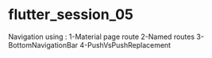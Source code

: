 # flutter_session_05
Navigation using :
1-Material page route
2-Named routes
3-BottomNavigationBar
4-PushVsPushReplacement